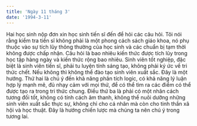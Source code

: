 ```yaml
---
title: 'Ngày 11 tháng 3'
date: '1994-3-11'
---
```


Hai học sinh nộp đơn xin học sinh tiến sĩ đến để hỏi các câu hỏi. Tôi nói rằng kiểm tra tiến sĩ không phải là một phong cách sách giáo khoa, nó phụ thuộc vào sự tích lũy thông thường của học sinh và các chuẩn bị tạm thời không được chấp nhận. Câu hỏi là bao nhiêu kiến ​​thức được tích lũy trong học tập hàng ngày và kiến ​​thức rộng bao nhiêu. Sinh viên tốt nghiệp, đặc biệt là sinh viên tiến sĩ, phải tu luyện tính sáng tạo, không phải ký ức về tri thức chết. Nếu không thì không thể đào tạo sinh viên xuất sắc. Đây là một hướng. Thứ hai là chú ý đến khả năng phân tích logic, có khả năng lý luận hợp lý mạnh mẽ, đủ nhạy cảm với mọi thứ, để có thể tìm ra các điểm có thể được tạo ra trong tri thức chung. Điều thứ ba là phải có một nhân cách tương đối tốt, không có tính cách âm thanh, không thể nuôi dưỡng những sinh viên xuất sắc thực sự, không chỉ cho cá nhân mà còn cho tinh thần xã hội và học thuật. Đây là hướng chiến lược mà chúng ta nên chú ý trong tương lai.


